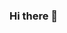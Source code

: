 ### Hi there 👋

<!--
**Snow**  è ✨ _speciale_ ✨ perchè: 

- 🔭 Ha creato Asakura ...
- 🌱 È un bot dev ...
- 👯 Stupra i bambini ...
- 🤔 È un umano ...
- 💬 So usare Python e Lua ...
- 📫 Dove trovarmi: [Discord](https://discord.gg/rZG8QFEmCP) ...
- 😄 Pronomi: Possessivi ...
- ⚡ Fun fact: Sono un tool dev  ...
-->
